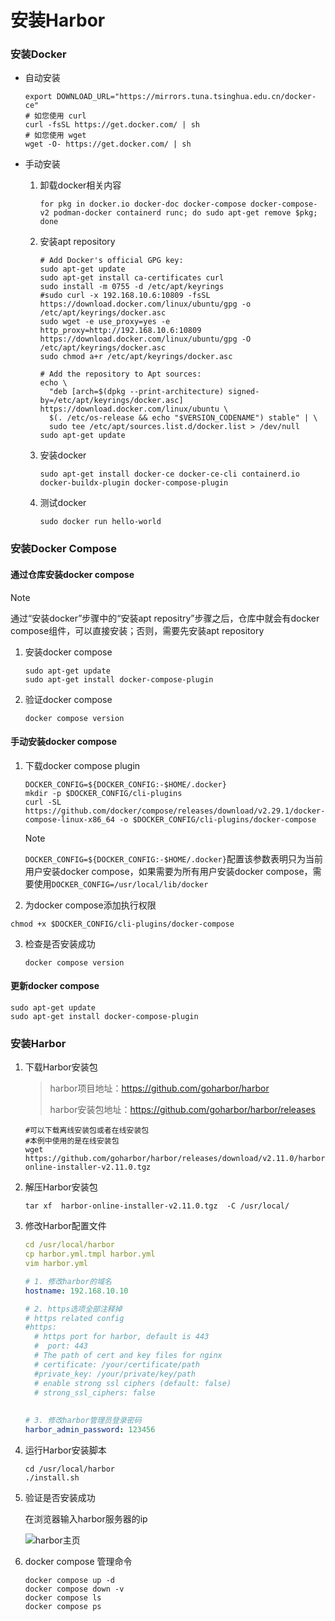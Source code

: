 # 安装Harbor

### 安装Docker

- 自动安装

  ```shell
  export DOWNLOAD_URL="https://mirrors.tuna.tsinghua.edu.cn/docker-ce"
  # 如您使用 curl
  curl -fsSL https://get.docker.com/ | sh
  # 如您使用 wget
  wget -O- https://get.docker.com/ | sh
  ```

- 手动安装

  1. 卸载docker相关内容

     ```shell
     for pkg in docker.io docker-doc docker-compose docker-compose-v2 podman-docker containerd runc; do sudo apt-get remove $pkg; done
     ```

  2. 安装apt repository

     ```shell
     # Add Docker's official GPG key:
     sudo apt-get update
     sudo apt-get install ca-certificates curl
     sudo install -m 0755 -d /etc/apt/keyrings
     #sudo curl -x 192.168.10.6:10809 -fsSL https://download.docker.com/linux/ubuntu/gpg -o /etc/apt/keyrings/docker.asc
     sudo wget -e use_proxy=yes -e http_proxy=http://192.168.10.6:10809 https://download.docker.com/linux/ubuntu/gpg -O /etc/apt/keyrings/docker.asc
     sudo chmod a+r /etc/apt/keyrings/docker.asc
     
     # Add the repository to Apt sources:
     echo \
       "deb [arch=$(dpkg --print-architecture) signed-by=/etc/apt/keyrings/docker.asc] https://download.docker.com/linux/ubuntu \
       $(. /etc/os-release && echo "$VERSION_CODENAME") stable" | \
       sudo tee /etc/apt/sources.list.d/docker.list > /dev/null
     sudo apt-get update
     ```

  3. 安装docker

     ```shell
     sudo apt-get install docker-ce docker-ce-cli containerd.io docker-buildx-plugin docker-compose-plugin
     ```

  4. 测试docker

     ```shell
     sudo docker run hello-world
     ```

     

### 安装Docker Compose

#### 通过仓库安装docker compose

> [!NOTE]
>
> 通过“安装docker”步骤中的“安装apt repositry”步骤之后，仓库中就会有docker compose组件，可以直接安装；否则，需要先安装apt repository

1. 安装docker compose

   ```shell
   sudo apt-get update
   sudo apt-get install docker-compose-plugin
   ```

2. 验证docker compose

   ```shell
   docker compose version
   ```

#### 手动安装docker compose

1. 下载docker compose plugin

   ```shell
   DOCKER_CONFIG=${DOCKER_CONFIG:-$HOME/.docker}
   mkdir -p $DOCKER_CONFIG/cli-plugins
   curl -SL https://github.com/docker/compose/releases/download/v2.29.1/docker-compose-linux-x86_64 -o $DOCKER_CONFIG/cli-plugins/docker-compose
   ```

   > [!NOTE]
   >
   > `DOCKER_CONFIG=${DOCKER_CONFIG:-$HOME/.docker}`配置该参数表明只为当前用户安装docker compose，如果需要为所有用户安装docker compose，需要使用`DOCKER_CONFIG=/usr/local/lib/docker`

2.  为docker compose添加执行权限

   ```shell
   chmod +x $DOCKER_CONFIG/cli-plugins/docker-compose
   ```

3. 检查是否安装成功

   ```shell
   docker compose version
   ```

   

#### 更新docker compose

```shell
sudo apt-get update
sudo apt-get install docker-compose-plugin
```

### 安装Harbor

1. 下载Harbor安装包

   > harbor项目地址：https://github.com/goharbor/harbor
   >
   > harbor安装包地址：https://github.com/goharbor/harbor/releases

   ```shell
   #可以下载离线安装包或者在线安装包
   #本例中使用的是在线安装包
   wget https://github.com/goharbor/harbor/releases/download/v2.11.0/harbor-online-installer-v2.11.0.tgz
   ```

2. 解压Harbor安装包

   ```shell
   tar xf  harbor-online-installer-v2.11.0.tgz  -C /usr/local/
   ```

   

3. 修改Harbor配置文件

   ```yaml
   cd /usr/local/harbor
   cp harbor.yml.tmpl harbor.yml
   vim harbor.yml
   
   # 1. 修改harbor的域名
   hostname: 192.168.10.10
   
   # 2. https选项全部注释掉
   # https related config
   #https:
     # https port for harbor, default is 443
     #  port: 443
     # The path of cert and key files for nginx
     # certificate: /your/certificate/path
     #private_key: /your/private/key/path
     # enable strong ssl ciphers (default: false)
     # strong_ssl_ciphers: false
    
    
   # 3. 修改harbor管理员登录密码
   harbor_admin_password: 123456
   ```

   

4. 运行Harbor安装脚本

   ```shell
   cd /usr/local/harbor
   ./install.sh
   ```

5. 验证是否安装成功

   在浏览器输入harbor服务器的ip

   ![harbor主页](https://telegraph-image-67p.pages.dev/file/07c79febf4fa0b911a222.png)

6. docker compose 管理命令

   ```
   docker compose up -d
   docker compose down -v
   docker compose ls
   docker compose ps
   ```

   
